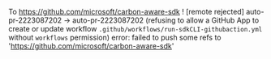
To https://github.com/microsoft/carbon-aware-sdk ! [remote rejected] auto-pr-2223087202 -> auto-pr-2223087202 (refusing to allow a GitHub App to create or update workflow `.github/workflows/run-sdkCLI-githubaction.yml` without `workflows` permission) error: failed to push some refs to 'https://github.com/microsoft/carbon-aware-sdk'
